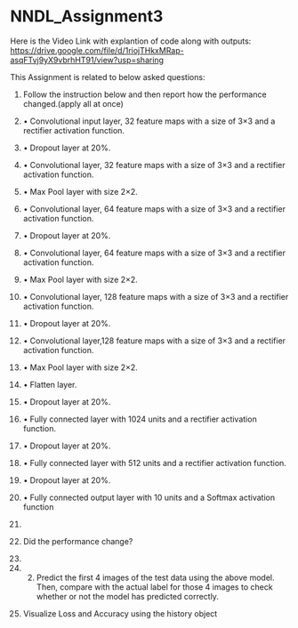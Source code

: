 # NNDL_Assignment3


Here is the Video Link with explantion of code along with outputs: https://drive.google.com/file/d/1riojTHkxMRap-asqFTvj9yX9vbrhHT91/view?usp=sharing

This Assignment is related to below asked questions: 
1. Follow the instruction below and then report how the performance changed.(apply all at once)
2. • Convolutional input layer, 32 feature maps with a size of 3×3 and a rectifier activation function.
3. • Dropout layer at 20%.
4. • Convolutional layer, 32 feature maps with a size of 3×3 and a rectifier activation function.
5. • Max Pool layer with size 2×2.
6. • Convolutional layer, 64 feature maps with a size of 3×3 and a rectifier activation function.
7. • Dropout layer at 20%.
8. • Convolutional layer, 64 feature maps with a size of 3×3 and a rectifier activation function.
9. • Max Pool layer with size 2×2.
10. • Convolutional layer, 128 feature maps with a size of 3×3 and a rectifier activation function.
11. • Dropout layer at 20%.
12. • Convolutional layer,128 feature maps with a size of 3×3 and a rectifier activation function.
13. • Max Pool layer with size 2×2.
14. • Flatten layer.
15. • Dropout layer at 20%.
16. • Fully connected layer with 1024 units and a rectifier activation function.
17. • Dropout layer at 20%.
18. • Fully connected layer with 512 units and a rectifier activation function.
19. • Dropout layer at 20%.
20. • Fully connected output layer with 10 units and a Softmax activation function
21.
22. Did the performance change?
23.
24. 2. Predict the first 4 images of the test data using the above model. 
Then, compare with the actual label for those 4 images to check whether or not the model has predicted correctly.

3. Visualize Loss and Accuracy using the history object 
